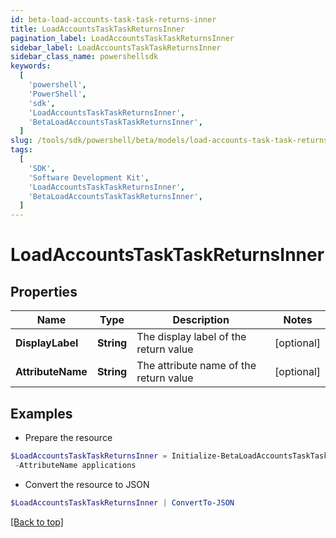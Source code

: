 ```yaml
---
id: beta-load-accounts-task-task-returns-inner
title: LoadAccountsTaskTaskReturnsInner
pagination_label: LoadAccountsTaskTaskReturnsInner
sidebar_label: LoadAccountsTaskTaskReturnsInner
sidebar_class_name: powershellsdk
keywords:
  [
    'powershell',
    'PowerShell',
    'sdk',
    'LoadAccountsTaskTaskReturnsInner',
    'BetaLoadAccountsTaskTaskReturnsInner',
  ]
slug: /tools/sdk/powershell/beta/models/load-accounts-task-task-returns-inner
tags:
  [
    'SDK',
    'Software Development Kit',
    'LoadAccountsTaskTaskReturnsInner',
    'BetaLoadAccountsTaskTaskReturnsInner',
  ]
---
```


# LoadAccountsTaskTaskReturnsInner

## Properties

| Name | Type | Description | Notes |
| --- | --- | --- | --- |
| **DisplayLabel** | **String** | The display label of the return value | [optional] |
| **AttributeName** | **String** | The attribute name of the return value | [optional] |

## Examples

- Prepare the resource

```powershell
$LoadAccountsTaskTaskReturnsInner = Initialize-BetaLoadAccountsTaskTaskReturnsInner  -DisplayLabel TASK_OUT_ACCOUNT_AGGREGATION_APPLICATIONS `
 -AttributeName applications
```

- Convert the resource to JSON

```powershell
$LoadAccountsTaskTaskReturnsInner | ConvertTo-JSON
```

[[Back to top]](#)
